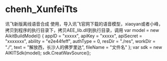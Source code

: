 # chenh_XunfeiTts
讯飞新版离线语音合成
使用，导入讯飞官网下载的语音模型，xiaoyan或者小峰，拷贝到程序的执行目录下，拷贝AEE_lib.dll到执行目录，调用
     var model = new AikitBuildModel()
     {
         appID = "xxxxx",
         apiKey = "xxxxx",
         apiSecret = "xxxxxxx",
         ability = "e2e44feff",
         authType = 0,
         resDir = "./res",
         workDir = "./",
         text = "解放西，长沙人的佛罗里达",
         fileName = "文件名" 
     };
     var sdk = new AIKITSdk(model);
     sdk.CreatWavSource();
